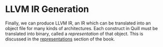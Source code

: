 # LLVM IR Generation

Finally, we can produce LLVM IR, an IR which can be translated into an object file for many kinds of architectures. Each construct in Quill must be translated into binary, called a _representation_ of that object. This is discussed in the [representations](../reprs/reprs.md) section of the book.
